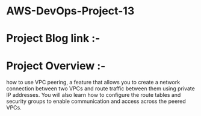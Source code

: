 # AWS-DevOps-Project-13

# Project Blog link :-
# Project Overview :-
how to use VPC peering, a feature that allows you to create a network connection between two VPCs and route traffic between them using private IP addresses.
You will also learn how to configure the route tables and security groups to enable communication and access across the peered VPCs.
